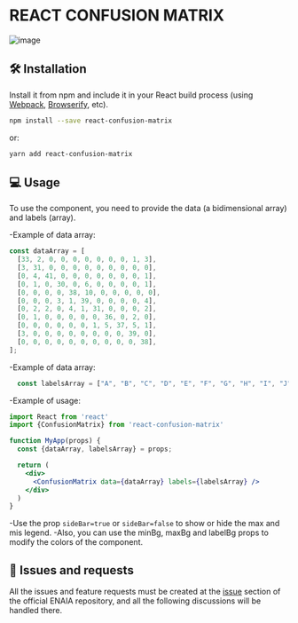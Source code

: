 # REACT CONFUSION MATRIX

![image](https://github.com/MiguelPerezMartinez/react-confusion-matrix/assets/71381808/69e65eff-da04-4a50-9b71-1fceae5c67f3)

## :hammer_and_wrench: Installation
Install it from npm and include it in your React build process (using [Webpack](http://webpack.github.io/), [Browserify](http://browserify.org/), etc).

```bash
npm install --save react-confusion-matrix
```
or:
```bash
yarn add react-confusion-matrix
```


## :computer: Usage
To use the component, you need to provide the data (a bidimensional array) and labels (array).

-Example of data array:
```js
const dataArray = [
  [33, 2, 0, 0, 0, 0, 0, 0, 0, 1, 3],
  [3, 31, 0, 0, 0, 0, 0, 0, 0, 0, 0],
  [0, 4, 41, 0, 0, 0, 0, 0, 0, 0, 1],
  [0, 1, 0, 30, 0, 6, 0, 0, 0, 0, 1],
  [0, 0, 0, 0, 38, 10, 0, 0, 0, 0, 0],
  [0, 0, 0, 3, 1, 39, 0, 0, 0, 0, 4],
  [0, 2, 2, 0, 4, 1, 31, 0, 0, 0, 2],
  [0, 1, 0, 0, 0, 0, 0, 36, 0, 2, 0],
  [0, 0, 0, 0, 0, 0, 1, 5, 37, 5, 1],
  [3, 0, 0, 0, 0, 0, 0, 0, 0, 39, 0],
  [0, 0, 0, 0, 0, 0, 0, 0, 0, 0, 38],
];
```

-Example of data array:
```js
  const labelsArray = ["A", "B", "C", "D", "E", "F", "G", "H", "I", "J", "K"];
```

-Example of usage:
```jsx static
import React from 'react'
import {ConfusionMatrix} from 'react-confusion-matrix'

function MyApp(props) {
  const {dataArray, labelsArray} = props;

  return (
    <div>
      <ConfusionMatrix data={dataArray} labels={labelsArray} />
    </div>
  )
}
```
-Use the prop ``sideBar=true`` or ``sideBar=false`` to show or hide the max and mis legend.
-Also, you can use the minBg, maxBg and labelBg props to modify the colors of the component.

<!-- ## :sparkles: Contribute

All the guidelines are available at the [contributing](CONTRIBUTING.md) file, so make sure that your code and
documentation follow all the instructions there before completing any contribution.

:warning: Work in progress. -->

## :bug: Issues and requests

All the issues and feature requests must be created at the [issue](https://github.com/MiguelPerezMartinez/react-confusion-matrix/issues) 
section of the official ENAIA repository, and all the following discussions will be handled there.
